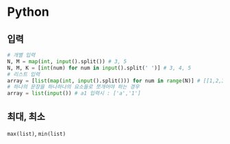# Python

## 입력

```py
# 개별 입력
N, M = map(int, input().split()) # 3, 5
N, M, K = [int(num) for num in input().split(' ')] # 3, 4, 5
# 리스트 입력
array = [list(map(int, input().split())) for num in range(N)] # [[1,2,3],[4,5,6]]
# 하나의 문장을 하나하나의 요소들로 쪼개어야 하는 경우
array = list(input()) # a1 입력시 : ['a','1']
```

## 최대, 최소
```max(list)```, ```min(list)```